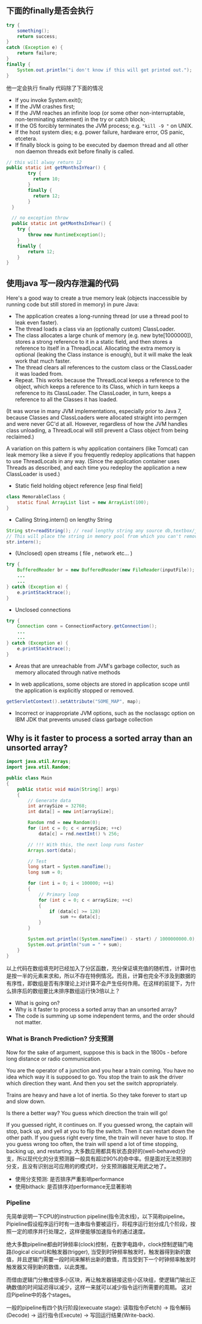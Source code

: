 ## 下面的finally是否会执行

```java
try {
    something();
    return success;
}
catch (Exception e) {
    return failure;
}
finally {
    System.out.println("i don't know if this will get printed out.");
}
```

他一定会执行 finally 代码除了下面的情况
* If you invoke System.exit();
* If the JVM crashes first;
* If the JVM reaches an infinite loop (or some other non-interruptable, non-terminating statement) in the try or catch block;
* If the OS forcibly terminates the JVM process; e.g. `"kill -9 "` on UNIX.
* If the host system dies; e.g. power failure, hardware error, OS panic, etcetera.
* If finally block is going to be executed by daemon thread and all other non daemon threads exit before finally is called.

``` java
// this will alway return 12
public static int getMonthsInYear() {
	    try {
	      return 10;
	    }
	    finally {
	      return 12;
	    }
  }

  // no exception throw
  public static int getMonthsInYear() {
    try {
        throw new RuntimeException();
    }
    finally {
        return 12;
    }
}
```
## 使用java 写一段内存泄漏的代码

Here's a good way to create a true memory leak (objects inaccessible by running code but still stored in memory) in pure Java:

* The application creates a long-running thread (or use a thread pool to leak even faster).
* The thread loads a class via an (optionally custom) ClassLoader.
* The class allocates a large chunk of memory (e.g. new byte[1000000]), stores a strong reference to it in a static field, and then stores a reference to itself in a ThreadLocal. Allocating the extra memory is optional (leaking the Class instance is enough), but it will make the leak work that much faster.
* The thread clears all references to the custom class or the ClassLoader it was loaded from.
* Repeat.
This works because the ThreadLocal keeps a reference to the object, which keeps a reference to its Class, which in turn keeps a reference to its ClassLoader. The ClassLoader, in turn, keeps a reference to all the Classes it has loaded.

(It was worse in many JVM implementations, especially prior to Java 7, because Classes and ClassLoaders were allocated straight into permgen and were never GC'd at all. However, regardless of how the JVM handles class unloading, a ThreadLocal will still prevent a Class object from being reclaimed.)

A variation on this pattern is why application containers (like Tomcat) can leak memory like a sieve if you frequently redeploy applications that happen to use ThreadLocals in any way. (Since the application container uses Threads as described, and each time you redeploy the application a new ClassLoader is used.)

* Static field holding object reference [esp final field]
```java
class MemorableClass {
    static final ArrayList list = new ArrayList(100);
}
```
* Calling String.intern() on lengthy String
```java
String str=readString(); // read lengthy string any source db,textbox/jsp etc..
// This will place the string in memory pool from which you can't remove
str.intern();
```
* (Unclosed) open streams ( file , network etc... )
```java
try {
    BufferedReader br = new BufferedReader(new FileReader(inputFile));
    ...
    ...
} catch (Exception e) {
    e.printStacktrace();
}
```
* Unclosed connections
```java
try {
    Connection conn = ConnectionFactory.getConnection();
    ...
    ...
} catch (Exception e) {
    e.printStacktrace();
}
```
* Areas that are unreachable from JVM's garbage collector, such as memory allocated through native methods

* In web applications, some objects are stored in application scope until the application is explicitly stopped or removed.
```java
getServletContext().setAttribute("SOME_MAP", map);
```
* Incorrect or inappropriate JVM options, such as the noclassgc option on IBM JDK that prevents unused class garbage collection

## Why is it faster to process a sorted array than an unsorted array?
```java
import java.util.Arrays;
import java.util.Random;

public class Main
{
    public static void main(String[] args)
    {
        // Generate data
        int arraySize = 32768;
        int data[] = new int[arraySize];

        Random rnd = new Random(0);
        for (int c = 0; c < arraySize; ++c)
            data[c] = rnd.nextInt() % 256;

        // !!! With this, the next loop runs faster
        Arrays.sort(data);

        // Test
        long start = System.nanoTime();
        long sum = 0;

        for (int i = 0; i < 100000; ++i)
        {
            // Primary loop
            for (int c = 0; c < arraySize; ++c)
            {
                if (data[c] >= 128)
                    sum += data[c];
            }
        }

        System.out.println((System.nanoTime() - start) / 1000000000.0);
        System.out.println("sum = " + sum);
    }
}
```
以上代码在数组填充时已经加入了分区函数，充分保证填充值的随机性，计算时也是按一半的元素来求和，所以不存在特例情况。而且，计算也完全不涉及到数据的有序性，即数组是否有序理论上对计算不会产生任何作用。在这样的前提下，为什么排序后的数组要比未排序数组运行快3倍以上？
* What is going on?
* Why is it faster to process a sorted array than an unsorted array?
* The code is summing up some independent terms, and the order should not matter.

### What is Branch Prediction? 分支预测
Now for the sake of argument, suppose this is back in the 1800s - before long distance or radio communication.

You are the operator of a junction and you hear a train coming. You have no idea which way it is supposed to go. You stop the train to ask the driver which direction they want. And then you set the switch appropriately.

Trains are heavy and have a lot of inertia. So they take forever to start up and slow down.

Is there a better way? You guess which direction the train will go!

If you guessed right, it continues on.
If you guessed wrong, the captain will stop, back up, and yell at you to flip the switch. Then it can restart down the other path.
If you guess right every time, the train will never have to stop.
If you guess wrong too often, the train will spend a lot of time stopping, backing up, and restarting.
大多数应用都具有状态良好的(well-behaved)分支，所以现代化的分支预测器一般具有超过90%的命中率。但是面对无法预测的分支，且没有识别出可应用的的模式时，分支预测器就无用武之地了。

* 使用分支预测: 是否排序严重影响performance
* 使用bithack: 是否排序对performance无显著影响
### Pipeline
先简单说明一下CPU的instruction pipeline(指令流水线)，以下简称pipeline。 Pipieline假设程序运行时有一连串指令要被运行，将程序运行划分成几个阶段，按照一定的顺序并行处理之，这样便能够加速指令的通过速度。

绝大多数pipeline都由时钟频率(clock)控制，在数字电路中，clock控制逻辑门电路(logical cicuit)和触发器(trigger), 当受到时钟频率触发时，触发器得到新的数值，并且逻辑门需要一段时间来解析出新的数值，而当受到下一个时钟频率触发时触发器又得到新的数值，以此类推。

而借由逻辑门分散成很多小区块，再让触发器链接这些小区块组，使逻辑门输出正确数值的时间延迟得以减少，这样一来就可以减少指令运行所需要的周期。 这对应Pipeline中的各个stages。

一般的pipeline有四个执行阶段(execuate stage): 读取指令(Fetch) -> 指令解码(Decode) -> 运行指令(Execute) -> 写回运行结果(Write-back).

